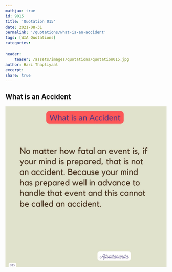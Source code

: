 ```yaml
---
mathjax: true
id: 9015
title: 'Quotation 015'
date: 2021-08-31
permalink: '/quotations/what-is-an-accident'
tags: [WIA Quotations] 
categories: 

header:
    teaser: /assets/images/quotations/quotation015.jpg
author: Hari Thapliyaal 
excerpt:
share: true 
---
```


## What is an Accident

![What is an Accident](/assets/images/quotations/quotation015.jpg)
